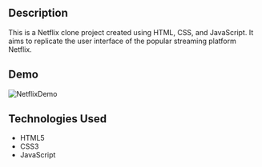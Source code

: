 ## Description
This is a Netflix clone project created using HTML, CSS, and JavaScript. 
It aims to replicate the user interface of the popular streaming platform Netflix.

## Demo
![NetflixDemo](http://127.0.0.1:5500/#)

## Technologies Used
- HTML5
- CSS3
- JavaScript
